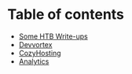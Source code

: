 # Table of contents

* [Some HTB Write-ups](README.md)
* [Devvortex](devvortex.md)
* [CozyHosting](cozyhosting.md)
* [Analytics](analytics.md)
